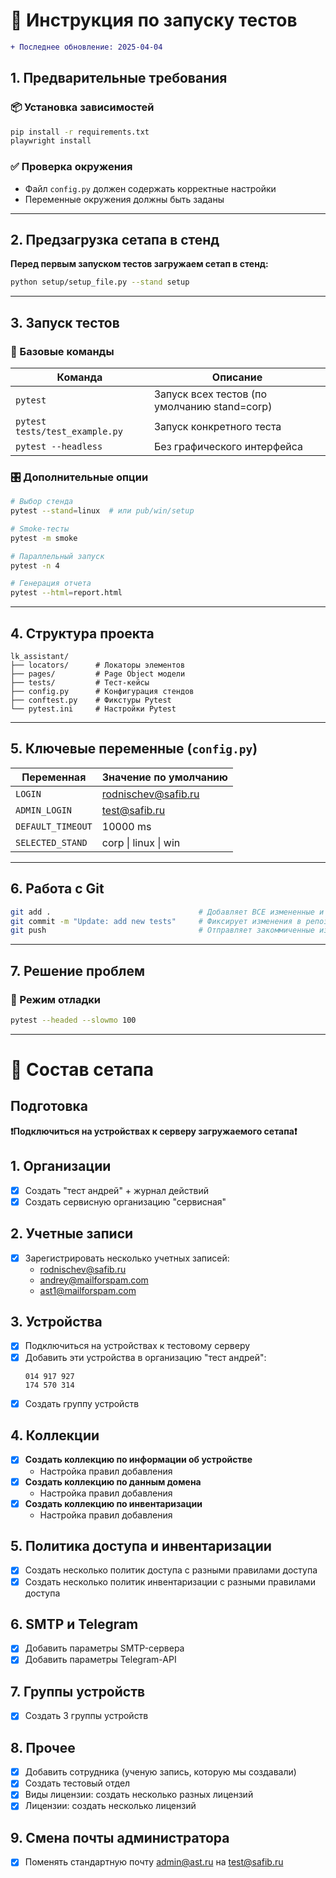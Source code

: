 # 🚀 Инструкция по запуску тестов

```diff
+ Последнее обновление: 2025-04-04
```

## 1. Предварительные требования

### 📦 Установка зависимостей

```bash
pip install -r requirements.txt
playwright install
```

### ✅ Проверка окружения

- Файл `config.py` должен содержать корректные настройки
- Переменные окружения должны быть заданы

---

## 2. Предзагрузка сетапа в стенд

**Перед первым запуском тестов загружаем сетап в стенд:**

```bash
python setup/setup_file.py --stand setup
```

---

## 3. Запуск тестов

### 🔧 Базовые команды

| Команда                        | Описание                                     |
|--------------------------------|----------------------------------------------|
| `pytest`                       | Запуск всех тестов (по умолчанию stand=corp) |
| `pytest tests/test_example.py` | Запуск конкретного теста                     |
| `pytest --headless`            | Без графического интерфейса                  |

### 🎛 Дополнительные опции

```bash
# Выбор стенда
pytest --stand=linux  # или pub/win/setup

# Smoke-тесты
pytest -m smoke

# Параллельный запуск
pytest -n 4

# Генерация отчета
pytest --html=report.html
```

---

## 4. Структура проекта

```tree
lk_assistant/
├── locators/      # Локаторы элементов
├── pages/         # Page Object модели
├── tests/         # Тест-кейсы
├── config.py      # Конфигурация стендов
├── conftest.py    # Фикстуры Pytest
└── pytest.ini     # Настройки Pytest
```

---

## 5. Ключевые переменные (`config.py`)

| Переменная        | Значение по умолчанию |
|-------------------|-----------------------|
| `LOGIN`           | rodnischev@safib.ru   |
| `ADMIN_LOGIN`     | test@safib.ru         |
| `DEFAULT_TIMEOUT` | 10000 ms              |
| `SELECTED_STAND`  | corp \| linux \| win  |

---

## 6. Работа с Git

```bash
git add .                                 # Добавляет ВСЕ измененные и новые файлы в текущей директории
git commit -m "Update: add new tests"     # Фиксирует изменения в репозитории с комментарием
git push                                  # Отправляет закоммиченные изменения на удаленный сервер
```

---

## 7. Решение проблем

### 🐞 Режим отладки

```bash
pytest --headed --slowmo 100
```

---

# 🔧 Состав сетапа

## Подготовка

**❗Подключиться на устройствах к серверу загружаемого сетапа❗**

## 1. Организации

- [x] Создать "тест андрей" + журнал действий
- [x] Создать сервисную организацию "сервисная"

## 2. Учетные записи

- [x] Зарегистрировать несколько учетных записей:
    - rodnischev@safib.ru
    - andrey@mailforspam.com
    - ast1@mailforspam.com

## 3. Устройства

- [x] Подключиться на устройствах к тестовому серверу
- [x] Добавить эти устройства в организацию "тест андрей":
  ```text
  014 917 927
  174 570 314
  ```
- [x] Создать группу устройств

## 4. Коллекции

- [x] **Создать коллекцию по информации об устройстве**
    - Настройка правил добавления
- [x] **Создать коллекцию по данным домена**
    - Настройка правил добавления
- [x] **Создать коллекцию по инвентаризации**
    - Настройка правил добавления

## 5. Политика доступа и инвентаризации

- [x] Создать несколько политик доступа с разными правилами доступа
- [x] Создать несколько политик инвентаризации с разными правилами доступа

## 6. SMTP и Telegram

- [x] Добавить параметры SMTP-сервера
- [x] Добавить параметры Telegram-API

## 7. Группы устройств

- [x] Создать 3 группы устройств

## 8. Прочее

- [x] Добавить сотрудника (ученую запись, которую мы создавали)
- [x] Создать тестовый отдел
- [x] Виды лицензии: создать несколько разных лицензий
- [x] Лицензии: создать несколько лицензий

## 9. Смена почты администратора

- [x] Поменять стандартную почту admin@ast.ru на test@safib.ru